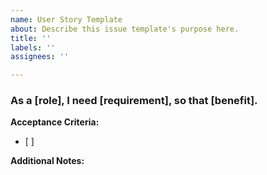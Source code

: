 ```yaml
---
name: User Story Template
about: Describe this issue template's purpose here.
title: ''
labels: ''
assignees: ''

---
```


### As a [role], I need [requirement], so that [benefit].

**Acceptance Criteria:**
- [ ]

**Additional Notes:**
